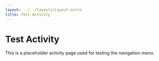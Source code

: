 ```yaml
---
layout: ../../layouts/Layout.astro
title: Test Activity
---
```


# Test Activity
This is a placeholder activity page used for testing the navigation menu.
